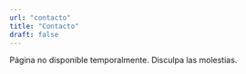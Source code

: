 ```yaml
---
url: "contacto"
title: "Contacto"
draft: false
---
```

Página no disponible temporalmente. Disculpa las molestias.
